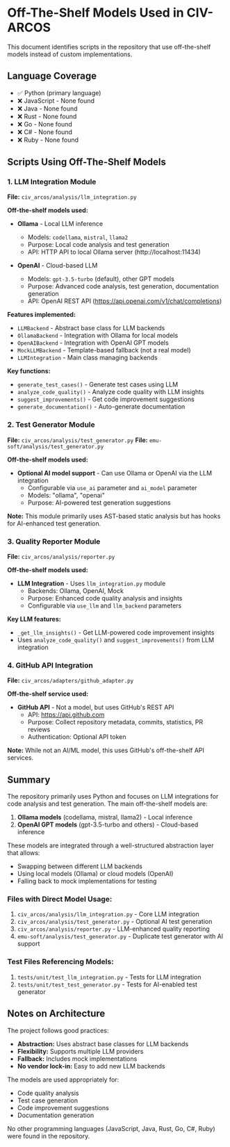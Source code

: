 # Off-The-Shelf Models Used in CIV-ARCOS

This document identifies scripts in the repository that use off-the-shelf models instead of custom implementations.

## Language Coverage
- ✅ Python (primary language)
- ❌ JavaScript - None found
- ❌ Java - None found
- ❌ Rust - None found
- ❌ Go - None found
- ❌ C# - None found
- ❌ Ruby - None found

## Scripts Using Off-The-Shelf Models

### 1. LLM Integration Module
**File:** `civ_arcos/analysis/llm_integration.py`

**Off-the-shelf models used:**
- **Ollama** - Local LLM inference
  - Models: `codellama`, `mistral`, `llama2`
  - Purpose: Local code analysis and test generation
  - API: HTTP API to local Ollama server (http://localhost:11434)
  
- **OpenAI** - Cloud-based LLM
  - Models: `gpt-3.5-turbo` (default), other GPT models
  - Purpose: Advanced code analysis, test generation, documentation generation
  - API: OpenAI REST API (https://api.openai.com/v1/chat/completions)

**Features implemented:**
- `LLMBackend` - Abstract base class for LLM backends
- `OllamaBackend` - Integration with Ollama for local models
- `OpenAIBackend` - Integration with OpenAI GPT models
- `MockLLMBackend` - Template-based fallback (not a real model)
- `LLMIntegration` - Main class managing backends

**Key functions:**
- `generate_test_cases()` - Generate test cases using LLM
- `analyze_code_quality()` - Analyze code quality with LLM insights
- `suggest_improvements()` - Get code improvement suggestions
- `generate_documentation()` - Auto-generate documentation

### 2. Test Generator Module
**File:** `civ_arcos/analysis/test_generator.py`
**File:** `emu-soft/analysis/test_generator.py`

**Off-the-shelf models used:**
- **Optional AI model support** - Can use Ollama or OpenAI via the LLM integration
  - Configurable via `use_ai` parameter and `ai_model` parameter
  - Models: "ollama", "openai"
  - Purpose: AI-powered test generation suggestions

**Note:** This module primarily uses AST-based static analysis but has hooks for AI-enhanced test generation.

### 3. Quality Reporter Module
**File:** `civ_arcos/analysis/reporter.py`

**Off-the-shelf models used:**
- **LLM Integration** - Uses `llm_integration.py` module
  - Backends: Ollama, OpenAI, Mock
  - Purpose: Enhanced code quality analysis and insights
  - Configurable via `use_llm` and `llm_backend` parameters

**Key LLM features:**
- `_get_llm_insights()` - Get LLM-powered code improvement insights
- Uses `analyze_code_quality()` and `suggest_improvements()` from LLM integration

### 4. GitHub API Integration
**File:** `civ_arcos/adapters/github_adapter.py`

**Off-the-shelf service used:**
- **GitHub API** - Not a model, but uses GitHub's REST API
  - API: https://api.github.com
  - Purpose: Collect repository metadata, commits, statistics, PR reviews
  - Authentication: Optional API token

**Note:** While not an AI/ML model, this uses GitHub's off-the-shelf API services.

## Summary

The repository primarily uses Python and focuses on LLM integrations for code analysis and test generation. The main off-the-shelf models are:

1. **Ollama models** (codellama, mistral, llama2) - Local inference
2. **OpenAI GPT models** (gpt-3.5-turbo and others) - Cloud-based inference

These models are integrated through a well-structured abstraction layer that allows:
- Swapping between different LLM backends
- Using local models (Ollama) or cloud models (OpenAI)
- Falling back to mock implementations for testing

### Files with Direct Model Usage:
1. `civ_arcos/analysis/llm_integration.py` - Core LLM integration
2. `civ_arcos/analysis/test_generator.py` - Optional AI test generation
3. `civ_arcos/analysis/reporter.py` - LLM-enhanced quality reporting
4. `emu-soft/analysis/test_generator.py` - Duplicate test generator with AI support

### Test Files Referencing Models:
1. `tests/unit/test_llm_integration.py` - Tests for LLM integration
2. `tests/unit/test_test_generator.py` - Tests for AI-enabled test generator

## Notes on Architecture

The project follows good practices:
- **Abstraction:** Uses abstract base classes for LLM backends
- **Flexibility:** Supports multiple LLM providers
- **Fallback:** Includes mock implementations
- **No vendor lock-in:** Easy to add new LLM backends

The models are used appropriately for:
- Code quality analysis
- Test case generation
- Code improvement suggestions
- Documentation generation

No other programming languages (JavaScript, Java, Rust, Go, C#, Ruby) were found in the repository.
